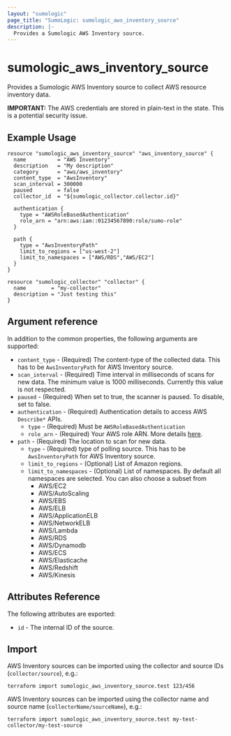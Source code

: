 ```yaml
---
layout: "sumologic"
page_title: "SumoLogic: sumologic_aws_inventory_source"
description: |-
  Provides a Sumologic AWS Inventory source.
---
```


# sumologic_aws_inventory_source
Provides a Sumologic AWS Inventory source to collect AWS resource inventory data.

__IMPORTANT:__ The AWS credentials are stored in plain-text in the state. This is a potential security issue.

## Example Usage
```hcl
resource "sumologic_aws_inventory_source" "aws_inventory_source" {
  name          = "AWS Inventory"
  description   = "My description"
  category      = "aws/aws_inventory"
  content_type  = "AwsInventory"
  scan_interval = 300000
  paused        = false
  collector_id  = "${sumologic_collector.collector.id}"

  authentication {
    type = "AWSRoleBasedAuthentication"
    role_arn = "arn:aws:iam::01234567890:role/sumo-role"
  }

  path {
    type = "AwsInventoryPath"
    limit_to_regions = ["us-west-2"]
    limit_to_namespaces = ["AWS/RDS","AWS/EC2"]
  }
}

resource "sumologic_collector" "collector" {
  name        = "my-collector"
  description = "Just testing this"
}
```

## Argument reference

In addition to the common properties, the following arguments are supported:

 - `content_type` - (Required) The content-type of the collected data. This has to be `AwsInventoryPath` for AWS Inventory source.
 - `scan_interval` - (Required) Time interval in milliseconds of scans for new data. The minimum value is 1000 milliseconds. Currently this value is not respected.
 - `paused` - (Required) When set to true, the scanner is paused. To disable, set to false.
 - `authentication` - (Required) Authentication details to access AWS `Describe*` APIs.
     + `type` - (Required) Must be `AWSRoleBasedAuthentication`
     + `role_arn` - (Required) Your AWS role ARN. More details [here](https://help.sumologic.com/03Send-Data/Sources/02Sources-for-Hosted-Collectors/Amazon-Web-Services/Grant-Access-to-an-AWS-Product#iam-role).
 - `path` - (Required) The location to scan for new data.
     + `type` - (Required) type of polling source. This has to be `AwsInventoryPath` for AWS Inventory source.
     + `limit_to_regions` - (Optional) List of Amazon regions.
     + `limit_to_namespaces` - (Optional) List of namespaces. By default all namespaces are selected. You can also choose a subset from
        + AWS/EC2
        + AWS/AutoScaling
        + AWS/EBS
        + AWS/ELB
        + AWS/ApplicationELB
        + AWS/NetworkELB
        + AWS/Lambda
        + AWS/RDS
        + AWS/Dynamodb
        + AWS/ECS
        + AWS/Elasticache
        + AWS/Redshift
        + AWS/Kinesis

## Attributes Reference
The following attributes are exported:

- `id` - The internal ID of the source.

## Import
AWS Inventory sources can be imported using the collector and source IDs (`collector/source`), e.g.:

```hcl
terraform import sumologic_aws_inventory_source.test 123/456
```

AWS Inventory sources can be imported using the collector name and source name (`collectorName/sourceName`), e.g.:

```hcl
terraform import sumologic_aws_inventory_source.test my-test-collector/my-test-source
```